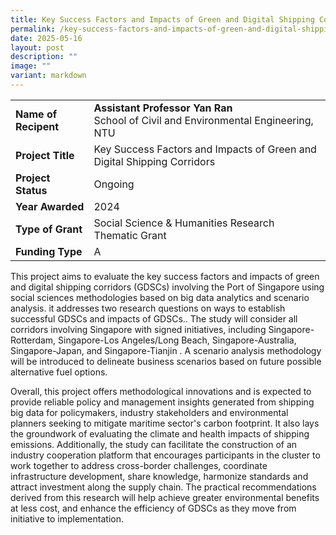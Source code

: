 ```yaml
---
title: Key Success Factors and Impacts of Green and Digital Shipping Corridors
permalink: /key-success-factors-and-impacts-of-green-and-digital-shipping-corridor/
date: 2025-05-16
layout: post
description: ""
image: ""
variant: markdown
---
```

|  |  |
|---|---|
| **Name of Recipent** | **Assistant Professor Yan Ran**<br> School of Civil and Environmental Engineering, NTU |
| **Project Title** | Key Success Factors and Impacts of Green and Digital Shipping Corridors |
| **Project Status** | Ongoing |
| **Year Awarded** | 2024 |
| **Type of Grant** | Social Science &amp; Humanities Research Thematic Grant |
|**Funding Type** | A |

This project aims to evaluate the key success factors and impacts of green and digital shipping corridors (GDSCs) involving the Port of Singapore using social sciences methodologies based on big data analytics and scenario analysis. it addresses two research questions on ways to establish successful GDSCs and impacts of GDSCs.. The study will consider all corridors involving Singapore with signed initiatives, including Singapore-Rotterdam, Singapore-Los Angeles/Long Beach, Singapore-Australia, Singapore-Japan, and Singapore-Tianjin . A scenario analysis methodology will be introduced to delineate business scenarios based on future possible alternative fuel options.  
  
Overall, this project offers methodological innovations and is expected to provide reliable policy and management insights generated from shipping big data for policymakers, industry stakeholders and environmental planners seeking to mitigate maritime sector's carbon footprint. It also lays the groundwork of evaluating the climate and health impacts of shipping emissions. Additionally, the study can facilitate the construction of an industry cooperation platform that encourages participants in the cluster to work together to address cross-border challenges, coordinate infrastructure development, share knowledge, harmonize standards and attract investment along the supply chain. The practical recommendations derived from this research will help achieve greater environmental benefits at less cost, and enhance the efficiency of GDSCs as they move from initiative to implementation.